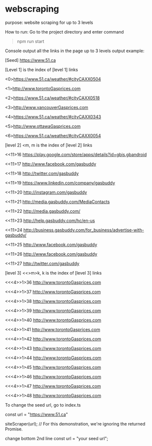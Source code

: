 # webscraping
purpose: website scraping for up to 3 levels

How to run: Go to the project directory and enter command
  >npm run start
  
Console output all the links in the page up to 3 levels
output example:

[Seed]
https://www.51.ca

[Level 1] <n> is the index of [level 1] links
  
<0>https://www.51.ca/weather/#cityCAXX0504

<1>http://www.torontoGasprices.com

<2>https://www.51.ca/weather/#cityCAXX0518

<3>http://www.vancouverGasprices.com

<4>https://www.51.ca/weather/#cityCAXX0343

<5>http://www.ottawaGasprices.com

<6>https://www.51.ca/weather/#cityCAXX0054

[level 2] <<n>m, m is the index of [level 2] links
  
<<11>16 https://play.google.com/store/apps/details?id=gbis.gbandroid

<<11>17 http://www.facebook.com/gasbuddy

<<11>18 http://twitter.com/gasbuddy

<<11>19 https://www.linkedin.com/company/gasbuddy

<<11>20 http://instagram.com/gasbuddy

<<11>21 http://media.gasbuddy.com/MediaContacts

<<11>22 http://media.gasbuddy.com/

<<11>23 http://help.gasbuddy.com/hc/en-us

<<11>24 http://business.gasbuddy.com/for_business/advertise-with-gasbuddy/

<<11>25 http://www.facebook.com/gasbuddy

<<11>26 http://www.facebook.com/gasbuddy

<<11>27 http://twitter.com/gasbuddy

[level 3] <<<n>>m>k, k is the index of [level 3] links
  
<<<4>>1>36 http://www.torontoGasprices.com

<<<4>>1>37 http://www.torontoGasprices.com

<<<4>>1>38 http://www.torontoGasprices.com

<<<4>>1>39 http://www.torontoGasprices.com

<<<4>>1>40 http://www.torontoGasprices.com

<<<4>>1>41 http://www.torontoGasprices.com

<<<4>>1>42 http://www.torontoGasprices.com

<<<4>>1>43 http://www.torontoGasprices.com

<<<4>>1>44 http://www.torontoGasprices.com

<<<4>>1>45 http://www.torontoGasprices.com

<<<4>>1>46 http://www.torontoGasprices.com

<<<4>>1>47 http://www.torontoGasprices.com

<<<4>>1>48 http://www.torontoGasprices.com

To change the seed url, go to index.ts 

const url = "https://www.51.ca"

siteScraper(url);  // For this demonstration, we're ignoring the returned Promise.

change bottom 2nd line const url = "your seed url";


